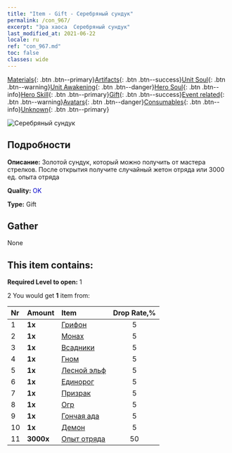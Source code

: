 ```yaml
---
title: "Item - Gift - Серебряный сундук"
permalink: /con_967/
excerpt: "Эра хаоса  Серебряный сундук"
last_modified_at: 2021-06-22
locale: ru
ref: "con_967.md"
toc: false
classes: wide
---
```

 [Materials](/ItemsRU/){: .btn .btn--primary}[Artifacts](/ItemsRU/Artifacts/){: .btn .btn--success}[Unit Soul](/ItemsRU/UnitSoul/){: .btn .btn--warning}[Unit Awakening](/ItemsRU/UnitAwakening/){: .btn .btn--danger}[Hero Soul](/ItemsRU/HeroSoul/){: .btn .btn--info}[Hero Skill](/ItemsRU/HeroSkill/){: .btn .btn--primary}[Gift](/ItemsRU/Gift/){: .btn .btn--success}[Event related](/ItemsRU/Events/){: .btn .btn--warning}[Avatars](/ItemsRU/Avatars/){: .btn .btn--danger}[Consumables](/ItemsRU/Consumables/){: .btn .btn--info}[Unknown](/ItemsRU/Unknown/){: .btn .btn--primary}

 ![Серебряный сундук](/images/t/i_50002.png)

## Подробности
 **Описание:** Золотой сундук, который можно получить от мастера стрелков. После открытия получите случайный жетон отряда или 3000 ед. опыта отряда

 **Quality:** <span style="color: #0000CD">OK</span>

 **Type:** Gift

## Gather

  None

## This item contains:

 **Required Level to open:** 1

 2 You would get **1** item  from:

  | Nr | Amount |     Item    | Drop Rate,% |
  |:---|:-------|:------------|:---------:|
  | 1 |  **1x** | [Грифон](/ItemsRU/unt_192/) | 5 | 
  | 2 |  **1x** | [Монах](/ItemsRU/unt_194/) | 5 | 
  | 3 |  **1x** | [Всадники](/ItemsRU/unt_195/) | 5 | 
  | 4 |  **1x** | [Гном](/ItemsRU/unt_200/) | 5 | 
  | 5 |  **1x** | [Лесной эльф](/ItemsRU/unt_201/) | 5 | 
  | 6 |  **1x** | [Единорог](/ItemsRU/unt_204/) | 5 | 
  | 7 |  **1x** | [Призрак](/ItemsRU/unt_210/) | 5 | 
  | 8 |  **1x** | [Огр](/ItemsRU/unt_220/) | 5 | 
  | 9 |  **1x** | [Гончая ада](/ItemsRU/unt_228/) | 5 | 
  | 10 |  **1x** | [Демон](/ItemsRU/unt_229/) | 5 | 
  | 11 |  **3000x** | [Опыт отряда](/ItemsRU/con_902/) | 50 | 
